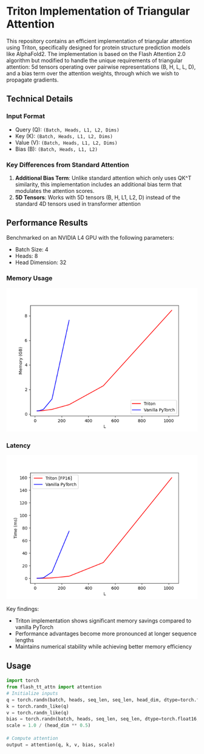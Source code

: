# Triton Implementation of Triangular Attention

This repository contains an efficient implementation of 
triangular attention using Triton, specifically designed for 
protein structure prediction models like AlphaFold2. 
The implementation is based on the Flash Attention 2.0
algorithm but modified to handle the unique requirements 
of triangular attention: 5d tensors operating over pairwise
representations (B, H, L, L, D), and a bias term over
the attention weights, through which we wish to
propagate gradients.

## Technical Details

### Input Format
- Query (Q): `(Batch, Heads, L1, L2, Dims)`
- Key (K): `(Batch, Heads, L1, L2, Dims)`
- Value (V): `(Batch, Heads, L1, L2, Dims)`
- Bias (B): `(Batch, Heads, L1, L2)`

### Key Differences from Standard Attention

1. **Additional Bias Term**: Unlike standard attention
    which only uses QK^T similarity, this implementation
    includes an additional bias term that modulates the
    attention scores. 
2. **5D Tensors**: Works with 5D tensors (B, H, L1, L2, D)
    instead of the standard 4D tensors used in 
    transformer attention

## Performance Results

Benchmarked on an NVIDIA L4 GPU with the following parameters:
- Batch Size: 4
- Heads: 8
- Head Dimension: 32

### Memory Usage
![Memory Usage](test_results/fused-attention-batch4-head8-d32-fwd-memory.png)

### Latency
![Latency](test_results/fused-attention-batch4-head8-d32-fwd-latency.png)

Key findings:
- Triton implementation shows significant memory savings compared to vanilla PyTorch
- Performance advantages become more pronounced at longer sequence lengths
- Maintains numerical stability while achieving better memory efficiency

## Usage

```python
import torch
from flash_tt_attn import attention
# Initialize inputs
q = torch.randn(batch, heads, seq_len, seq_len, head_dim, dtype=torch.float16, device="cuda")
k = torch.randn_like(q)
v = torch.randn_like(q)
bias = torch.randn(batch, heads, seq_len, seq_len, dtype=torch.float16, device="cuda")
scale = 1.0 / (head_dim ** 0.5)

# Compute attention
output = attention(q, k, v, bias, scale)
```



